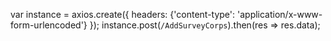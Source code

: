 var instance = axios.create({ headers: {'content-type': 'application/x-www-form-urlencoded'} });
instance.post(`/AddSurveyCorps`).then(res => res.data);